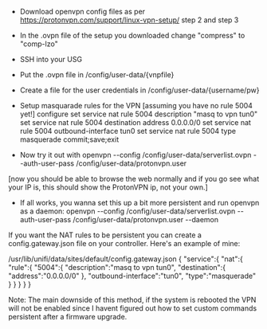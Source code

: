- Download openvpn config files as per https://protonvpn.com/support/linux-vpn-setup/ step 2 and step 3
- In the .ovpn file of the setup you downloaded change "compress" to "comp-lzo"
- SSH into your USG
- Put the .ovpn file in /config/user-data/{vnpfile}
- Create a file for the user credentials in /config/user-data/{username/pw}
- Setup masquarade rules for the VPN
 [assuming you have no rule 5004 yet!]
configure
set service nat rule 5004 description "masq to vpn tun0"
set service nat rule 5004 destination address 0.0.0.0/0
set service nat rule 5004 outbound-interface tun0
set service nat rule 5004 type masquerade
commit;save;exit


- Now try it out with
openvpn --config /config/user-data/serverlist.ovpn --auth-user-pass /config/user-data/protonvpn.user

[now you should be able to browse the web normally and if you go see what your IP is, this should show the ProtonVPN ip, not your own.]

- If all works, you wanna set this up a bit more persistent and run openvpn as a daemon:
openvpn --config /config/user-data/serverlist.ovpn --auth-user-pass /config/user-data/protonvpn.user --daemon


If you want the NAT rules to be persistent you can create a config.gateway.json file on your controller. Here's an example of mine:

/usr/lib/unifi/data/sites/default/config.gateway.json
{
   "service":{
      "nat":{
         "rule":{
            "5004":{
               "description":"masq to vpn tun0",
               "destination":{
                  "address":"0.0.0.0/0"
               },
               "outbound-interface":"tun0",
               "type":"masquerade"
            }
         }
      }
   }
}

Note: The main downside of this method, if the system is rebooted the VPN will not be enabled since I havent figured out how to set custom commands persistent after a firmware upgrade.

